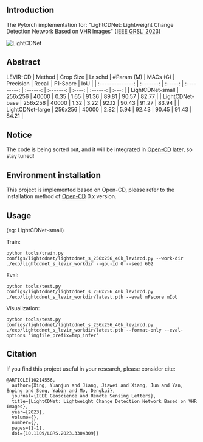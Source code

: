 ## Introduction

The Pytorch implementation for: "LightCDNet: Lightweight Change Detection Network Based on VHR Images" ([IEEE GRSL' 2023](https://ieeexplore.ieee.org/document/10214556))

![LightCDNet](https://github.com/NightSongs/LightCDNet/assets/73015485/d675eeca-665d-43ca-bbe5-9d744cc7d226)

## Abstract
LEVIR-CD
|      Method      | Crop Size | Lr schd | \#Param (M) | MACs (G) | Precision | Recall | F1-Score |  IoU  |
| :--------------: | :-------: | :-----: | :---------: | :------: | :-------: | :----: | :------: | :---: |
| LightCDNet-small |  256x256  |  40000  |    0.35     |   1.65   |   91.36   | 89.81  |  90.57   | 82.77 |
| LightCDNet-base  |  256x256  |  40000  |    1.32     |   3.22   |   92.12   | 90.43  |  91.27   | 83.94 |
| LightCDNet-large |  256x256  |  40000  |    2.82     |   5.94   |   92.43   | 90.45  |  91.43   | 84.21 |

## Notice

The code is being sorted out, and it will be integrated in [Open-CD](https://github.com/likyoo/open-cd/tree/main) later, so stay tuned!

## Environment installation

This project is implemented based on Open-CD, please refer to the installation method of [Open-CD](https://github.com/likyoo/open-cd/tree/main) 0.x version.

## Usage

(eg: LightCDNet-small)

Train:
```
python tools/train.py configs/lightcdnet/lightcdnet_s_256x256_40k_levircd.py --work-dir ./exp/lightcdnet_s_levir_workdir --gpu-id 0 --seed 602
```

Eval:

```
python tools/test.py configs/lightcdnet/lightcdnet_s_256x256_40k_levircd.py ./exp/lightcdnet_s_levir_workdir/latest.pth --eval mFscore mIoU
```

Visualization:

```
python tools/test.py configs/lightcdnet/lightcdnet_s_256x256_40k_levircd.py ./exp/lightcdnet_s_levir_workdir/latest.pth --format-only --eval-options "imgfile_prefix=tmp_infer"
```

## Citation

If you find this project useful in your research, please consider cite:
```
@ARTICLE{10214556,
  author={Xing, Yuanjun and Jiang, Jiawei and Xiang, Jun and Yan, Enping and Song, Yabin and Mo, Dengkui},
  journal={IEEE Geoscience and Remote Sensing Letters}, 
  title={LightCDNet: Lightweight Change Detection Network Based on VHR Images}, 
  year={2023},
  volume={},
  number={},
  pages={1-1},
  doi={10.1109/LGRS.2023.3304309}}
```
